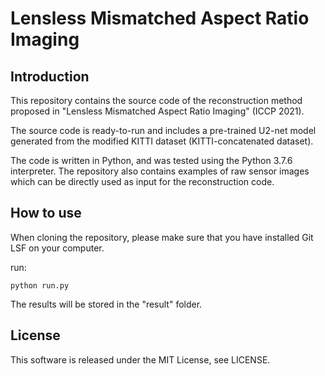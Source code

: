 # Lensless Mismatched Aspect Ratio Imaging

## Introduction
This repository contains the source code of the reconstruction method proposed in "Lensless Mismatched Aspect Ratio Imaging" (ICCP 2021).

The source code is ready-to-run and includes a pre-trained U2-net model generated from the modified KITTI dataset (KITTI-concatenated dataset).

The code is written in Python, and was tested using the Python 3.7.6 interpreter. The repository also contains examples of raw sensor images which can be directly used as input for the reconstruction code.
## How to use
When cloning the repository, please make sure that you have installed Git LSF on your computer.

run:
```
python run.py
```
The results will be stored in the "result" folder.

## License
This software is released under the MIT License, see LICENSE.
